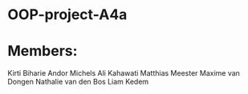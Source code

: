 # OOP-project-A4a
# Members:
  Kirti Biharie
  Andor Michels
  Ali Kahawati
  Matthias Meester
  Maxime van Dongen
  Nathalie van den Bos
  Liam Kedem
